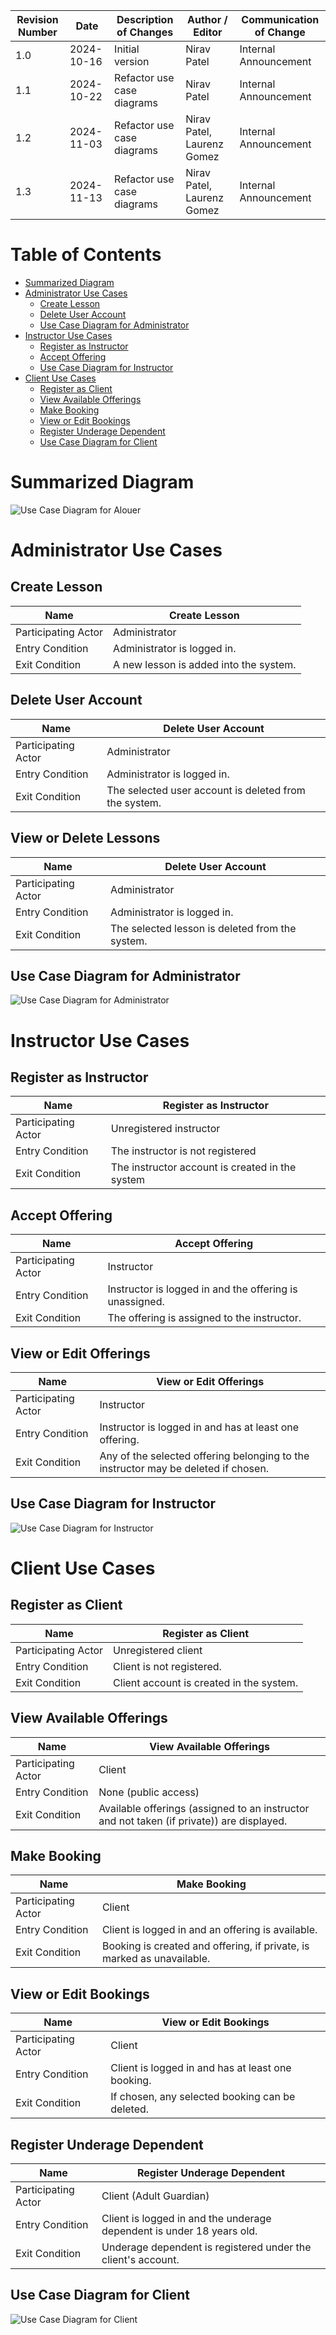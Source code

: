 | Revision Number | Date       | Description of Changes     | Author / Editor            | Communication of Change |
| --------------- | ---------- | -------------------------- | -------------------------- | ----------------------- |
| 1.0             | 2024-10-16 | Initial version            | Nirav Patel                | Internal Announcement   |
| 1.1             | 2024-10-22 | Refactor use case diagrams | Nirav Patel                | Internal Announcement   |
| 1.2             | 2024-11-03 | Refactor use case diagrams | Nirav Patel, Laurenz Gomez | Internal Announcement   |
| 1.3             | 2024-11-13 | Refactor use case diagrams | Nirav Patel, Laurenz Gomez | Internal Announcement   |

# Table of Contents

- [Summarized Diagram](#summarized-diagram)
- [Administrator Use Cases](#administrator-use-cases)
  - [Create Lesson](#create-lesson)
  - [Delete User Account](#delete-user-account)
  - [Use Case Diagram for Administrator](#use-case-diagram-for-administrator)
- [Instructor Use Cases](#instructor-use-cases)
  - [Register as Instructor](#register-as-instructor)
  - [Accept Offering](#accept-offering)
  - [Use Case Diagram for Instructor](#use-case-diagram-for-instructor)
- [Client Use Cases](#client-use-cases)
  - [Register as Client](#register-as-client)
  - [View Available Offerings](#view-available-offerings)
  - [Make Booking](#make-booking)
  - [View or Edit Bookings](#view-or-edit-bookings)
  - [Register Underage Dependent](#register-underage-dependent)
  - [Use Case Diagram for Client](#use-case-diagram-for-client)

# Summarized Diagram

![Use Case Diagram for Alouer](Alouer-UseCaseSummary.png)

# Administrator Use Cases

## Create Lesson

| Name                | Create Lesson                          |
| ------------------- | -------------------------------------- |
| Participating Actor | Administrator                          |
| Entry Condition     | Administrator is logged in.            |
| Exit Condition      | A new lesson is added into the system. |

## Delete User Account

| Name                | Delete User Account                                   |
| ------------------- | ----------------------------------------------------- |
| Participating Actor | Administrator                                         |
| Entry Condition     | Administrator is logged in.                           |
| Exit Condition      | The selected user account is deleted from the system. |

## View or Delete Lessons

| Name                | Delete User Account                             |
| ------------------- | ----------------------------------------------- |
| Participating Actor | Administrator                                   |
| Entry Condition     | Administrator is logged in.                     |
| Exit Condition      | The selected lesson is deleted from the system. |

## Use Case Diagram for Administrator

![Use Case Diagram for Administrator](Administrator-UseCaseSummary.png)

# Instructor Use Cases

## Register as Instructor

| Name                | Register as Instructor                          |
| ------------------- | ----------------------------------------------- |
| Participating Actor | Unregistered instructor                         |
| Entry Condition     | The instructor is not registered                |
| Exit Condition      | The instructor account is created in the system |

## Accept Offering

| Name                | Accept Offering                                         |
| ------------------- | ------------------------------------------------------- |
| Participating Actor | Instructor                                              |
| Entry Condition     | Instructor is logged in and the offering is unassigned. |
| Exit Condition      | The offering is assigned to the instructor.             |

## View or Edit Offerings

| Name                | View or Edit Offerings                                                             |
| ------------------- | ---------------------------------------------------------------------------------- |
| Participating Actor | Instructor                                                                         |
| Entry Condition     | Instructor is logged in and has at least one offering.                             |
| Exit Condition      | Any of the selected offering belonging to the instructor may be deleted if chosen. |

## Use Case Diagram for Instructor

![Use Case Diagram for Instructor](Instructor-UseCaseSummary.png)

# Client Use Cases

## Register as Client

| Name                | Register as Client                       |
| ------------------- | ---------------------------------------- |
| Participating Actor | Unregistered client                      |
| Entry Condition     | Client is not registered.                |
| Exit Condition      | Client account is created in the system. |

## View Available Offerings

| Name                | View Available Offerings                                                                  |
| ------------------- | ----------------------------------------------------------------------------------------- |
| Participating Actor | Client                                                                                    |
| Entry Condition     | None (public access)                                                                      |
| Exit Condition      | Available offerings (assigned to an instructor and not taken (if private)) are displayed. |

## Make Booking

| Name                | Make Booking                                                           |
| ------------------- | ---------------------------------------------------------------------- |
| Participating Actor | Client                                                                 |
| Entry Condition     | Client is logged in and an offering is available.                      |
| Exit Condition      | Booking is created and offering, if private, is marked as unavailable. |

## View or Edit Bookings

| Name                | View or Edit Bookings                             |
| ------------------- | ------------------------------------------------- |
| Participating Actor | Client                                            |
| Entry Condition     | Client is logged in and has at least one booking. |
| Exit Condition      | If chosen, any selected booking can be deleted.   |

## Register Underage Dependent

| Name                | Register Underage Dependent                                           |
| ------------------- | --------------------------------------------------------------------- |
| Participating Actor | Client (Adult Guardian)                                               |
| Entry Condition     | Client is logged in and the underage dependent is under 18 years old. |
| Exit Condition      | Underage dependent is registered under the client's account.          |

## Use Case Diagram for Client

![Use Case Diagram for Client](Client-UseCaseSummary.png)
